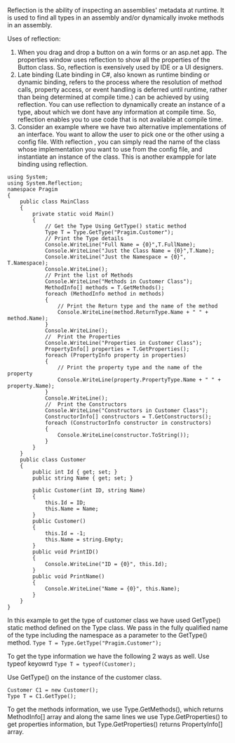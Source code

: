 Reflection is the ability of inspecting an assemblies' metadata at runtime. It is used to find all types in an assembly and/or dynamically invoke methods in an assembly.

Uses of reflection:

1. When you drag and drop a button on a win forms or an asp.net app. The properties window uses reflection to show all the properties of the Button class. So, reflection is exensively used by IDE or a UI designers.
2. Late binding (Late binding in C#, also known as runtime binding or dynamic binding, refers to the process where the resolution of method calls, property access, or event handling is deferred until runtime, rather than being determined at compile time.) can be achieved by using reflection. You can use reflection to dynamically create an instance of a type, about which we dont have any information at compile time. So, reflection enables you to use code that is not available at compile time.
3. Consider an example where we have two alternative implementations of an interface. You want to allow the user to pick one or the other using a config file. With reflection , you can simply read the name of the class whose implementation you want to use from the config file, and instantiate an instance of the class. This is another exampple for late binding using reflection.


```
using System;
using System.Reflection;
namespace Pragim
{
    public class MainClass
    {
        private static void Main()
        {
            // Get the Type Using GetType() static method
            Type T = Type.GetType("Pragim.Customer");
            // Print the Type details
            Console.WriteLine("Full Name = {0}",T.FullName);
            Console.WriteLine("Just the Class Name = {0}",T.Name);
            Console.WriteLine("Just the Namespace = {0}", T.Namespace);
            Console.WriteLine();
            // Print the list of Methods
            Console.WriteLine("Methods in Customer Class");
            MethodInfo[] methods = T.GetMethods();
            foreach (MethodInfo method in methods)
            {
                // Print the Return type and the name of the method
                Console.WriteLine(method.ReturnType.Name + " " + method.Name);
            }
            Console.WriteLine();
            //  Print the Properties
            Console.WriteLine("Properties in Customer Class");
            PropertyInfo[] properties = T.GetProperties();
            foreach (PropertyInfo property in properties)
            {
                // Print the property type and the name of the property
                Console.WriteLine(property.PropertyType.Name + " " + property.Name);
            }
            Console.WriteLine();
            //  Print the Constructors
            Console.WriteLine("Constructors in Customer Class");
            ConstructorInfo[] constructors = T.GetConstructors();
            foreach (ConstructorInfo constructor in constructors)
            {
                Console.WriteLine(constructor.ToString());
            }
        }
    }
    public class Customer
    {
        public int Id { get; set; }
        public string Name { get; set; }

        public Customer(int ID, string Name)
        {
            this.Id = ID;
            this.Name = Name;
        }
        public Customer()
        {
            this.Id = -1;
            this.Name = string.Empty;
        }
        public void PrintID()
        {
            Console.WriteLine("ID = {0}", this.Id);
        }
        public void PrintName()
        {
            Console.WriteLine("Name = {0}", this.Name);
        }
    }
}
```

In this example to get the type of customer class we have used GetType() static method defined on the Type class. We pass in the fully qualified name of the type including the namespace as a parameter to the GetType() method.
`Type T = Type.GetType("Pragim.Customer");`


To get the type information we have the following 2 ways as well.
Use typeof keyowrd
`Type T = typeof(Customer);`


Use GetType() on the instance of the customer class. 
```
Customer C1 = new Customer();
Type T = C1.GetType();
```

To get the methods information, we use Type.GetMethods(), which returns MethodInfo[] array and along the same lines we use Type.GetProperties() to get properties information, but Type.GetProperties() returns PropertyInfo[] array.
